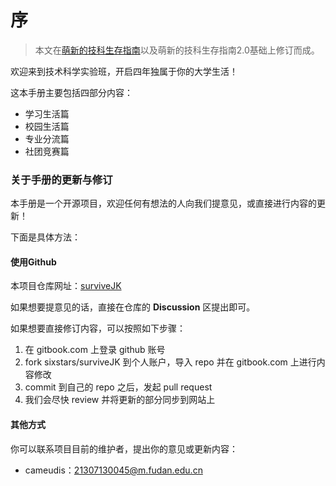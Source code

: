 # 序

> 本文在[萌新的技科生存指南](https://docs.qq.com/pdf/DR2RCaUJZUXVVTUF0)以及萌新的技科生存指南2.0基础上修订而成。

欢迎来到技术科学实验班，开启四年独属于你的大学生活！

这本手册主要包括四部分内容：

* 学习生活篇
* 校园生活篇
* 专业分流篇
* 社团竞赛篇

### 关于手册的更新与修订

本手册是一个开源项目，欢迎任何有想法的人向我们提意见，或直接进行内容的更新！

下面是具体方法：

#### 使用Github

本项目仓库网址：[surviveJK](https://github.com/sixstars/surviveJK)

如果想要提意见的话，直接在仓库的 **Discussion** 区提出即可。

如果想要直接修订内容，可以按照如下步骤：

1. 在 gitbook.com 上登录 github 账号
2. fork sixstars/surviveJK 到个人账户，导入 repo 并在 gitbook.com 上进行内容修改
3. commit 到自己的 repo 之后，发起 pull request
4. 我们会尽快 review 并将更新的部分同步到网站上

#### 其他方式

你可以联系项目目前的维护者，提出你的意见或更新内容：

* cameudis：21307130045@m.fudan.edu.cn
